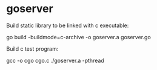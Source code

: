 # goserver
Build static library to be linked with c executable:

go build -buildmode=c-archive -o goserver.a goserver.go

Build c test program:

gcc -o cgo cgo.c ./goserver.a  -pthread
